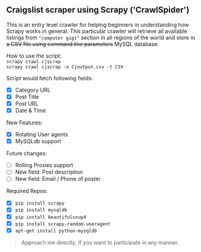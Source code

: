 ## Craigslist scraper using Scrapy ('CrawlSpider')

This is an entry level crawler for helping beginners in understanding how Scrapy works in general. This particular crawler will retrieve all available listings from `"computer gigs"` section in all regions of the world and store in ~~a CSV file using command line parameters~~ MySQL database.

How to use the script:<br>
`scrapy crawl cjscrap`<br>
`scrapy crawl cjscrap -o Cjoutput.csv -t CSV`

Script would fetch following fields:
- [x] Category URL
- [x] Post Title
- [x] Post URL
- [x] Date & Time

New Features:
- [x] Rotating User agents
- [x] MySQLdb support

Future changes:
- [ ] Rolling Proxies support
- [ ] New field: Post description
- [ ] New field: Email / Phone of poster

Required Repos:
- [x] `pip install scrapy`
- [x] `pip install mysqldb`
- [x] `pip install beautifulsoup4`
- [x] `pip install scrapy-random-useragent`
- [x] `apt-get install python-mysqldb`

> Approach me directly, If you want to participate in any manner.
